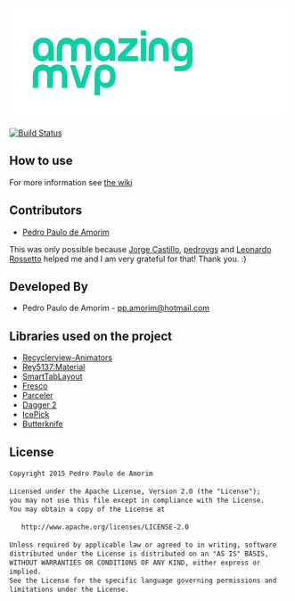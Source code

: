 ![Logo 1][1]

[![Build Status](https://api.travis-ci.org/We-Mobile/Amazing-MVP.svg?branch=master)](https://travis-ci.org/ppamorim/Amazing-MVP)

How to use
----------

 For more information see [the wiki][2]


Contributors
------------

* [Pedro Paulo de Amorim][3]

This was only possible because [Jorge Castillo][4], [pedrovgs][7] and [Leonardo Rossetto][616] helped me and I am very grateful for that! Thank you. :)

Developed By
------------

* Pedro Paulo de Amorim - <pp.amorim@hotmail.com>

Libraries used on the project
------------------------------------

* [Recyclerview-Animators][10]
* [Rey5137:Material][11]
* [SmartTabLayout][12]
* [Fresco][13]
* [Parceler][14]
* [Dagger 2][16]
* [IcePick][17]
* [Butterknife][18]

License
-------

    Copyright 2015 Pedro Paulo de Amorim

    Licensed under the Apache License, Version 2.0 (the "License");
    you may not use this file except in compliance with the License.
    You may obtain a copy of the License at

       http://www.apache.org/licenses/LICENSE-2.0

    Unless required by applicable law or agreed to in writing, software
    distributed under the License is distributed on an "AS IS" BASIS,
    WITHOUT WARRANTIES OR CONDITIONS OF ANY KIND, either express or implied.
    See the License for the specific language governing permissions and
    limitations under the License.

[2]: http://memesvault.com/wp-content/uploads/Troll-Dad-Dance-Meme-11.gif
[3]: https://github.com/ppamorim/
[4]: https://github.com/JorgeCastilloPrz
[5]: https://github.com/JakeWharton/butterknife
[7]: https://github.com/pedrovgs
[616]: https://github.com/leonardoxh
[1]: ./art/amazing_mvp.png
[10]: https://github.com/wasabeef/recyclerview-animators
[11]: https://github.com/rey5137/material
[12]: https://github.com/ogaclejapan/SmartTabLayout
[13]: https://github.com/facebook/fresco
[14]: https://github.com/johncarl81/parceler
[16]: https://github.com/google/dagger
[17]: https://github.com/frankiesardo/icepick
[18]: https://github.com/JakeWharton/butterknife
